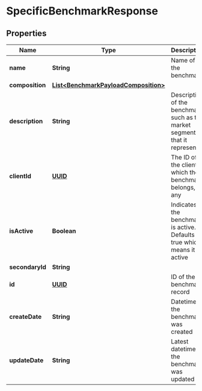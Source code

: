 
# SpecificBenchmarkResponse

## Properties
Name | Type | Description | Notes
------------ | ------------- | ------------- | -------------
**name** | **String** | Name of the benchmark | 
**composition** | [**List&lt;BenchmarkPayloadComposition&gt;**](BenchmarkPayloadComposition.md) |  |  [optional]
**description** | **String** | Description of the benchmark such as the market segment that it represents |  [optional]
**clientId** | [**UUID**](UUID.md) | The ID of the client to which the benchmark belongs, if any |  [optional]
**isActive** | **Boolean** | Indicates if the benchmark is active. Defaults to true which means it is active |  [optional]
**secondaryId** | **String** |  |  [optional]
**id** | [**UUID**](UUID.md) | ID of the benchmark record |  [optional]
**createDate** | **String** | Datetime the benchmark was created |  [optional]
**updateDate** | **String** | Latest datetime the benchmark was updated |  [optional]



